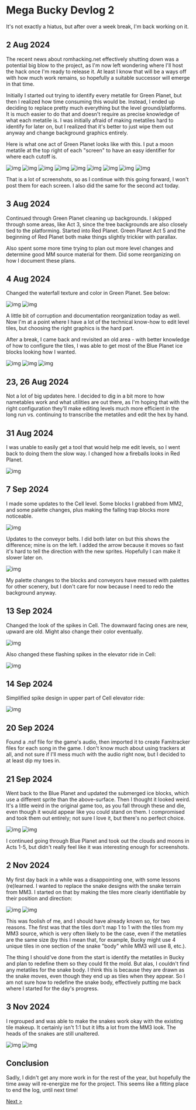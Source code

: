 # Mega Bucky Devlog 2

It's not exactly a hiatus, but after over a week break, I'm back working on it.

## 2 Aug 2024

The recent news about romhacking.net effectively shutting down was a potential big blow to the project, as I'm now left wondering where I'll host the hack once I'm ready to release it. At least I know that will be a ways off with how much work remains, so hopefully a suitable successor will emerge in that time.

Initially I started out trying to identify every metatile for Green Planet, but then I realized how time consuming this would be. Instead, I ended up deciding to replace pretty much everything but the level ground/platforms. It is much easier to do that and doesn't require as precise knowledge of what each metatile is. I was initially afraid of making metatiles hard to identify for later on, but I realized that it's better to just wipe them out anyway and change background graphics entirely.

Here is what one act of Green Planet looks like with this. I put a moon metatile at the top right of each "screen" to have an easy identifier for where each cutoff is.

![img](./screens-02/1.PNG) 
![img](./screens-02/2.PNG) 
![img](./screens-02/3.PNG) 
![img](./screens-02/4.PNG) 
![img](./screens-02/5.PNG) 
![img](./screens-02/6.PNG) 
![img](./screens-02/7.PNG) 
![img](./screens-02/8.PNG) 
![img](./screens-02/9.PNG) 

That is a lot of screenshots, so as I continue with this going forward, I won't post them for each screen. I also did the same for the second act today.

## 3 Aug 2024

Continued through Green Planet cleaning up backgrounds. I skipped through some areas, like Act 3, since the tree backgrounds are also closely tied to the platforming. Started into Red Planet. Green Planet Act 5 and the beginning of Red Planet both make things slightly trickier with parallax. 

Also spent some more time trying to plan out more level changes and determine good MM source material for them. Did some reorganizing on how I document these plans.

## 4 Aug 2024

Changed the waterfall texture and color in Green Planet. See below:

![img](./screens-02/10.PNG) 
![img](./screens-02/11.PNG)

A little bit of corruption and documentation reorganization today as well. Now I'm at a point where I have a lot of the technical know-how to edit level tiles, but choosing the right graphics is the hard part.

After a break, I came back and revisited an old area - with better knowledge of how to configure the tiles, I was able to get most of the Blue Planet ice blocks looking how I wanted.

![img](./screens-02/12.PNG)
![img](./screens-02/13.PNG)
![img](./screens-02/14.PNG)

## 23, 26 Aug 2024

Not a lot of big updates here. I decided to dig in a bit more to how nametables work and what utilities are out there, as I'm hoping that with the right configuration they'll make editing levels much more efficient in the long run vs. continuing to transcribe the metatiles and edit the hex by hand.

## 31 Aug 2024

I was unable to easily get a tool that would help me edit levels, so I went back to doing them the slow way. I changed how a fireballs looks in Red Planet.

![img](./screens-02/15.PNG)

## 7 Sep 2024

I made some updates to the Cell level. Some blocks I grabbed from MM2, and some palette changes, plus making the falling trap blocks more noticeable.

![img](./screens-02/16.PNG)

Updates to the conveyor belts. I did both later on but this shows the difference; mine is on the left. I added the arrow because it moves so fast it's hard to tell the direction with the new sprites. Hopefully I can make it slower later on.

![img](./screens-02/17.PNG)

My palette changes to the blocks and conveyors have messed with palettes for other scenery, but I don't care for now because I need to redo the background anyway.

## 13 Sep 2024

Changed the look of the spikes in Cell. The downward facing ones are new, upward are old. Might also change their color eventually.

![img](./screens-02/18.PNG)

Also changed these flashing spikes in the elevator ride in Cell:

![img](./screens-02/19.PNG)

## 14 Sep 2024

Simplified spike design in upper part of Cell elevator ride:

![img](./screens-02/20.PNG)

## 20 Sep 2024

Found a .nsf file for the game's audio, then imported it to create Famitracker files for each song in the game. I don't know much about using trackers at all, and not sure if I'll mess much with the audio right now, but I decided to at least dip my toes in.

## 21 Sep 2024

Went back to the Blue Planet and updated the submerged ice blocks, which use a different sprite than the above-surface. Then I thought it looked weird. It's a little weird in the original game too, as you fall through these and die, even though it would appear like you could stand on them. I compromised and took them out entirely; not sure I love it, but there's no perfect choice.

![img](./screens-02/21.PNG) 
![img](./screens-02/22.PNG)

I continued going through Blue Planet and took out the clouds and moons in Acts 1-5, but didn't really feel like it was interesting enough for screenshots.

## 2 Nov 2024

My first day back in a while was a disappointing one, with some lessons (re)learned. I wanted to replace the snake designs with the snake terrain from MM3. I started on that by making the tiles more clearly identifiable by their position and direction:

![img](./screens-02/23.PNG) 
![img](./screens-02/24.PNG)

This was foolish of me, and I should have already known so, for two reasons. The first was that the tiles don't map 1 to 1 with the tiles from my MM3 source, which is very often likely to be the case, even if the metatiles are the same size (by this I mean that, for example, Bucky might use 4 unique tiles in one section of the snake "body" while MM3 will use 8, etc.).

The thing I should've done from the start is identify the metatiles in Bucky and plan to redefine them so they could fit the mold. But alas, I couldn't find any metatiles for the snake body. I think this is because they are drawn as the snake moves, even though they end up as tiles when they appear. So I am not sure how to redefine the snake body, effectively putting me back where I started for the day's progress.

## 3 Nov 2024

I regrouped and was able to make the snakes work okay with the existing tile makeup. It certainly isn't 1:1 but it lifts a lot from the MM3 look. The heads of the snakes are still unaltered.

![img](./screens-02/25.PNG) 
![img](./screens-02/26.PNG)

## Conclusion

Sadly, I didn't get any more work in for the rest of the year, but hopefully the time away will re-energize me for the project. This seems like a fitting place to end the log, until next time!

[Next >](./devlog-3.md)
